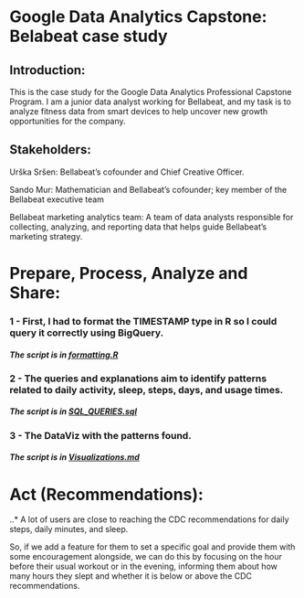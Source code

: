# Google Data Analytics Capstone: Belabeat case study

## Introduction:
This is the case study for the Google Data Analytics Professional Capstone Program. I am a junior data analyst working for Bellabeat, and my task is to analyze fitness data from smart devices to help uncover new growth opportunities for the company.

## Stakeholders:
Urška Sršen: Bellabeat’s cofounder and Chief Creative Officer.

Sando Mur: Mathematician and Bellabeat’s cofounder; key member of the Bellabeat executive team

Bellabeat marketing analytics team: A team of data analysts responsible for collecting, analyzing, and
reporting data that helps guide Bellabeat’s marketing strategy.



# Prepare, Process, Analyze and Share:
### 1 - First, I had to format the TIMESTAMP type in R so I could query it correctly using BigQuery.
##### The script is in [formatting.R](https://github.com/thaciopimenta/GoogleDA/blob/main/formatting.R)

### 2 - The queries and explanations aim to identify patterns related to daily activity, sleep, steps, days, and usage times.
##### The script is in [SQL_QUERIES.sql](https://github.com/thaciopimenta/GoogleDA/edit/main/SQL_QUERIES.sql)

### 3 - The DataViz with the patterns found.
##### The script is in [Visualizations.md](https://github.com/thaciopimenta/GoogleDA/blob/main/Visualizations.md)


# Act (Recommendations):
..* A lot of users are close to reaching the CDC recommendations for daily steps, daily minutes, and sleep.

So, if we add a feature for them to set a specific goal and provide them with some encouragement alongside, we can do this by focusing on the hour before their usual workout or in the evening, informing them about how many hours they slept and whether it is below or above the CDC recommendations.
